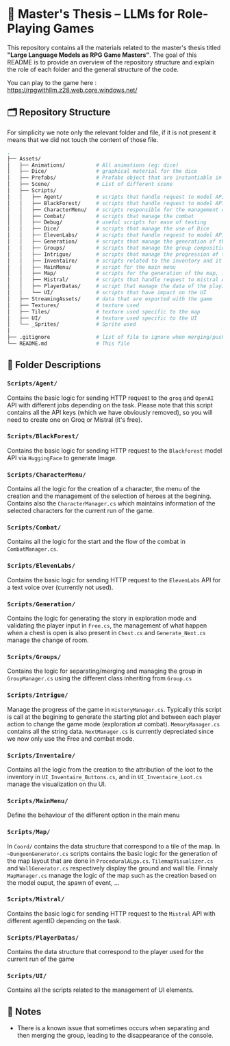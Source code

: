 # 📘 Master's Thesis – LLMs for Role-Playing Games

This repository contains all the materials related to the master's thesis titled **"Large Language Models as RPG Game Masters"**. The goal of this README is to provide an overview of the repository structure and explain the role of each folder and the general structure of the code.

You can play to the game here : https://rpgwithllm.z28.web.core.windows.net/

## 🗂 Repository Structure
For simplicity we note only the relevant folder and file, if it is not present it means that we did not touch the content of those file.
```bash
.
├── Assets/
│   ├── Animations/          # All animations (eg: dice)
│   ├── Dice/                # graphical material for the dice
│   ├── Prefabs/             # Prefabs object that are instantiable in the scene
│   ├── Scene/               # List of different scene
│   ├── Scripts/ 
│   │   ├── Agent/           # scripts that handle request to model API (text)
│   │   ├── BlackForest/     # scripts that handle request to model API (image)
│   │   ├── CharacterMenu/   # scripts responsible for the management of characters
│   │   ├── Combat/          # scripts that manage the combat
│   │   ├── Debug/           # useful scripts for ease of testing
│   │   ├── Dice/            # scripts that manage the use of Dice
│   │   ├── ElevenLabs/      # scripts that handle request to model API (voice)
│   │   ├── Generation/      # scripts that manage the generation of the story and the input check
│   │   ├── Groups/          # scripts that manage the group composition
│   │   ├── Intrigue/        # scripts that manage the progression of the intrigue (current room, memory, ...)
│   │   ├── Inventaire/      # scripts related to the inventory and it's management
│   │   ├── MainMenu/        # script for the main menu 
│   │   ├── Map/             # scripts for the generation of the map, the visualization and the management
│   │   ├── Mistral/         # scripts that handle request to mistral API (text)
│   │   ├── PlayerDatas/     # script that manage the data of the playing heroes
│   │   └── UI/              # scripts that have impact on the UI
│   ├── StreamingAssets/     # data that are exported with the game
│   ├── Textures/            # texture used
│   ├── Tiles/               # texture used specific to the map
│   ├── UI/                  # texture used specific to the UI
│   └── _Sprites/            # Sprite used
│
├── .gitignore               # list of file to ignore when merging/pushing
└── README.md                # This file
```
## 📄 Folder Descriptions

### `Scripts/Agent/`
Contains the basic logic for sending HTTP request to the `groq` and `OpenAI` API with different jobs depending on the task.
Please note that this script contains all the API keys (which we have obviously removed), so you will need to create one on Groq or Mistral (it's free).

### `Scripts/BlackForest/`
Contains the basic logic for sending HTTP request to the `Blackforest` model API via `HuggingFace` to generate Image.

### `Scripts/CharacterMenu/`
Contains all the logic for the creation of a character, the menu of the creation and the management of the selection of heroes at the begining. Contains also the `CharacterManager.cs` which maintains information of the selected characters for the current run of the game.

### `Scripts/Combat/`
Contains all the logic for the start and the flow of the combat in `CombatManager.cs`.

### `Scripts/ElevenLabs/`
Contains the basic logic for sending HTTP request to the `ElevenLabs` API for a text voice over (currently not used).

### `Scripts/Generation/`
Contains the logic for generating the story in exploration mode and validating the player input in `Free.cs`, the management of what happen when a chest is open is also present in `Chest.cs` and `Generate_Next.cs` manage the change of room.

### `Scripts/Groups/`
Contains the logic for separating/merging and managing the group in `GroupManager.cs` using the different class inheriting from `Group.cs`

### `Scripts/Intrigue/`
Manage the progress of the game in `HistoryManager.cs`. Typically this script is call at the begining to generate the starting plot and between each player action to change the game mode (exploration ⇄ combat). `MemoryManager.cs` contains all the string data. `NextManager.cs` is currently depreciated since we now only use the Free and combat mode.

### `Scripts/Inventaire/`
Contains all the logic from the creation to the attribution of the loot to the inventory in `UI_Inventaire_Buttons.cs`, and in `UI_Inventaire_Loot.cs` manage the visualization on thu UI.

### `Scripts/MainMenu/`
Define the behaviour of the different option in the main menu

### `Scripts/Map/`
In `Coord/` contains the data structure that correspond to a tile of the map. In `~DungeonGenerator.cs` scripts contains the basic logic for the generation of the map layout that are done in `ProceduralALgo.cs`. `TilemapVisualizer.cs` and `WallGenerator.cs` respectively display the ground and wall tile. Finnaly `MapManager.cs` manage the logic of the map such as the creation based on the model ouput, the spawn of event, ...

### `Scripts/Mistral/`
Contains the basic logic for sending HTTP request to the `Mistral` API with different agentID depending on the task.

### `Scripts/PlayerDatas/`
Contains the data structure that correspond to the player used for the current run of the game

### `Scripts/UI/`
Contains all the scripts related to the management of UI elements.

## 🧪 Notes

- There is a known issue that sometimes occurs when separating and then merging the group, leading to the disappearance of the console.
